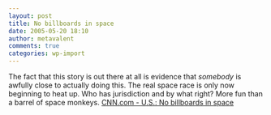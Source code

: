 ```yaml
---
layout: post
title: No billboards in space
date: 2005-05-20 18:10
author: metavalent
comments: true
categories: wp-import
---
```

The fact that this story is out there at all is evidence that <em>somebody</em> is awfully close to actually doing this.  The real space race is only now beginning to heat up.  Who has jurisdiction and by what right?  More fun than a barrel of space monkeys. <a href="http://www.cnn.com/2005/TECH/space/05/20/space.advertising.reut/index.html">CNN.com - U.S.: No billboards in space</a>
